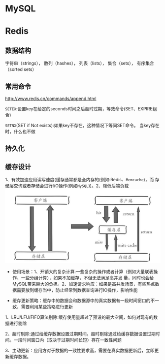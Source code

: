 # MySQL
# Redis
## 数据结构
字符串（strings）， 散列（hashes）， 列表（lists）， 集合（sets）， 有序集合（sorted sets）
## 常用命令
http://www.redis.cn/commands/append.html

`SETEX`:设置key在给定的seconds时间之后超时过期，等效命令(SET、EXPIRE组合)

`SETNX`(SET if Not exists):如果key不存在，这种情况下等同SET命令。 当key存在时，什么也不做
## 持久化
## 缓存设计
1、有效加速应用读写速度(缓存通常都是全内存的(例如:Redis、`Memcache`)，而
存储层查询或者存储会进行I/O操作(例如`MySQL`))。2、降低后端负载
![cache 缓存](../asset/cache.jpg)
- 使用场景：1、开销大的复杂计算:一些复杂的操作或者计算（例如大量联表操作、一些分组计算），如果不加缓存，不但无法满足高并发
量，同时也会给MySQL带来巨大的负担。2、加速请求响应：如果是高并发场景，有些热点数据需要放到缓存当中，防止经常到数据查询进行IO操作，影响性能

- 缓存更新策略：缓存中的数据会和数据源中的真实数据有一段时间窗口的不一致，需要利用某些策略进行更新

 1、LRU/LFU/FIFO算法剔除:缓存使用量超过了预设的最大空间，如何对现有的数据进行剔除
 
 2、超时剔除:通过给缓存数据设置过期时间。超时剔除通过给缓存数据设置过期时间。一段时间窗口内（取决于过期时间长短）存在一致性问题
 
 3、主动更新：应用方对于数据的一致性要求高，需要在真实数据更新后，立即更新缓存数据。